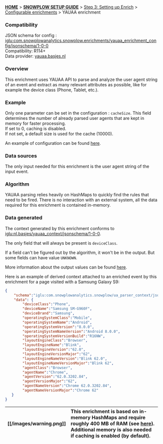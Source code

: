 <a name="top" />

[**HOME**](Home) > [**SNOWPLOW SETUP GUIDE**](Setting-up-Snowplow) > [Step 3: Setting up Enrich](Setting-up-enrich) > [Configurable enrichments](Configurable-enrichments) > YAUAA enrichment

### Compatibility

JSON schema for config : [iglu:com.snowplowanalytics.snowplow.enrichments/yauaa_enrichment_config/jsonschema/1-0-0][schema]  
Compatibility: R114+  
Data provider: [yauaa.basjes.nl][yauaa]

### Overview

This enrichment uses YAUAA API to parse and analyze the user agent string of an event and extract as many relevant attributes as possible, like for example the device class (Phone, Tablet, etc.).

### Example

Only one parameter can be set in the configuration : `cacheSize`. This field determines the number of already parsed user agents that are kept in memory for faster processing.  
If set to 0, caching is disabled.  
If not set, a default size is used for the cache (10000).  

An example of configuration can be found [here][config_example].

### Data sources

The only input needed for this enrichment is the user agent string of the input event.

### Algorithm

YAUAA parsing relies heavily on HashMaps to quickly find the rules that need to be fired.
There is no interaction with an external system, all the data required for this enrichment is contained in-memory.

### Data generated

The context generated by this enrichment conforms to [iglu:nl.basjes/yauaa_context/jsonschema/1-0-0][yauaa_context].  

The only field that will always be present is `deviceClass`.  

If a field can't be figured out by the algorithm, it won't be in the output. But some fields can have value `UNKNOWN`.   

More information about the output values can be found [here][yauaa_fields].  

Here is an example of derived context attached to an enriched event by this enrichment for a page visited with a Samsung Galaxy S9:

```json
{
    "schema":"iglu:com.snowplowanalytics.snowplow/ua_parser_context/jsonschema/1-0-0",
    "data": {
        "deviceClass":"Phone",
        "deviceName":"Samsung SM-G960F",
        "deviceBrand":"Samsung",
        "operatingSystemClass":"Mobile",
        "operatingSystemName":"Android",
        "operatingSystemVersion":"8.0.0",
        "operatingSystemNameVersion":"Android 8.0.0",
        "operatingSystemVersionBuild":"R16NW",
        "layoutEngineClass":"Browser",
        "layoutEngineName":"Blink",
        "layoutEngineVersion":"62.0",
        "layoutEngineVersionMajor":"62",
        "layoutEngineNameVersion":"Blink 62.0",
        "layoutEngineNameVersionMajor":"Blink 62",
        "agentClass":"Browser",
        "agentName":"Chrome",
        "agentVersion":"62.0.3202.84",
        "agentVersionMajor":"62",
        "agentNameVersion":"Chrome 62.0.3202.84",
        "agentNameVersionMajor":"Chrome 62"
   }
}
```

[[/images/warning.png]] | This enrichment is based on in-memory HashMaps and require roughly 400 MB of RAM (see [here](https://yauaa.basjes.nl/README-MemoryUsage.html)). Additional memory is also needed if caching is enabled (by default).
---|:---

[schema]: http://iglucentral.com/schemas/com.snowplowanalytics.snowplow.enrichments/yauaa_enrichment_config/jsonschema/1-0-0
[yauaa]: https://yauaa.basjes.nl/
[config_example]: https://github.com/snowplow/snowplow/blob/master/3-enrich/config/enrichments/yauaa_enrichment_config.json
[yauaa_context]: https://github.com/snowplow/iglu-central/blob/master/schemas/nl.basjes/yauaa_context/jsonschema/1-0-0
[yauaa_fields]: https://yauaa.basjes.nl/README-Output.html